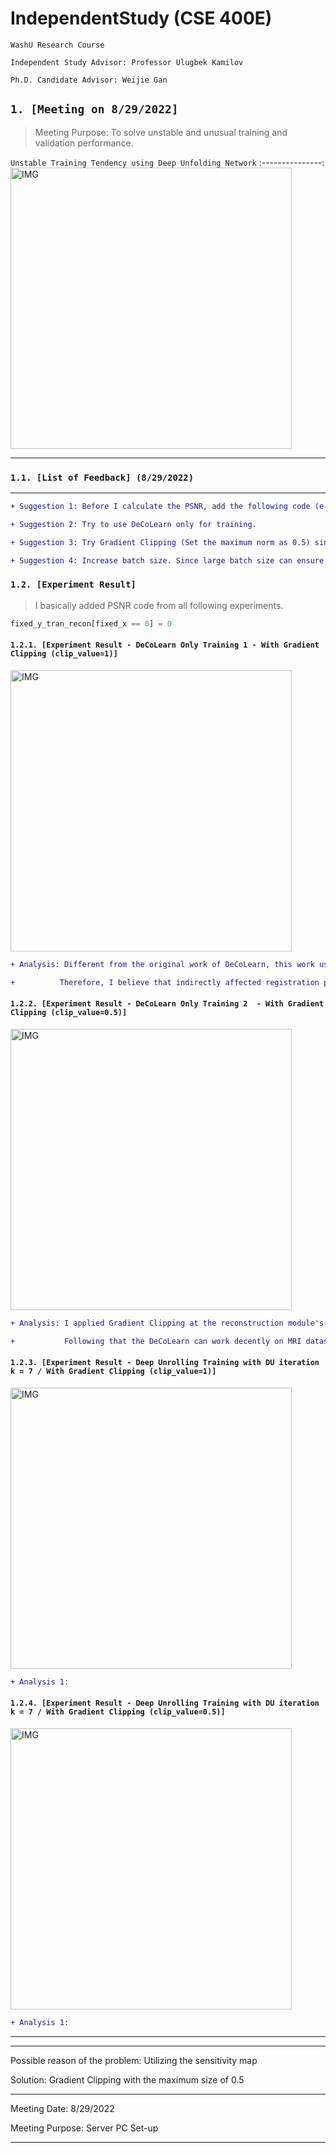 # IndependentStudy (CSE 400E)
```
WashU Research Course

Independent Study Advisor: Professor Ulugbek Kamilov

Ph.D. Candidate Advisor: Weijie Gan
```


## `1. [Meeting on 8/29/2022]`

> Meeting Purpose: To solve unstable and unusual training and validation performance.

`Unstable Training Tendency using Deep Unfolding Network`
:---------------: 
 <img width="450" alt="IMG" src="https://user-images.githubusercontent.com/73331241/188335358-5290760d-1651-4deb-89e8-fc89b3e250ae.PNG">   

----

### `1.1. [List of Feedback] (8/29/2022)`

----
```diff
+ Suggestion 1: Before I calculate the PSNR, add the following code (e.g. x[GROUND_TRUTH==0]) to remove the gray area at the background.

+ Suggestion 2: Try to use DeCoLearn only for training. 

+ Suggestion 3: Try Gradient Clipping (Set the maximum norm as 0.5) since exploding gradient can be one of the causes of this problem. 

+ Suggestion 4: Increase batch size. Since large batch size can ensure relatively stable training.
```

### `1.2. [Experiment Result]`

> I basically added PSNR code from all following experiments.

```python
fixed_y_tran_recon[fixed_x == 0] = 0
```

#### `1.2.1. [Experiment Result - DeCoLearn Only Training 1 - With Gradient Clipping (clip_value=1)]`

<img width="450" alt="IMG" src="https://user-images.githubusercontent.com/73331241/188336324-fcf66f6b-7b51-403f-a248-dcf0bf09c79b.PNG">   


```diff
+ Analysis: Different from the original work of DeCoLearn, this work uses 12 sensitivity maps to utilize as much information as possible we can.

+          Therefore, I believe that indirectly affected registration performance impact on DeCoLearn's performance negatively.
```

#### `1.2.2. [Experiment Result - DeCoLearn Only Training 2  - With Gradient Clipping (clip_value=0.5)]`

<img width="450" alt="IMG" src="https://user-images.githubusercontent.com/73331241/188336333-66e94836-fb03-457a-9599-5c99cce0d143.PNG">

```diff
+ Analysis: I applied Gradient Clipping at the reconstruction module's parameters and registration module's parameters at the same time.

+           Following that the DeCoLearn can work decently on MRI dataset with 12 sensitivity maps.
```

#### `1.2.3. [Experiment Result - Deep Unrolling Training with DU iteration k = 7 / With Gradient Clipping (clip_value=1)]`

<img width="450" alt="IMG" src="https://user-images.githubusercontent.com/73331241/188336895-83ba5b00-97db-47e6-8274-4b0b95b08f23.PNG">



```diff
+ Analysis 1: 

```

#### `1.2.4. [Experiment Result - Deep Unrolling Training with DU iteration k = 7 / With Gradient Clipping (clip_value=0.5)]`

<img width="450" alt="IMG" src="https://user-images.githubusercontent.com/73331241/188336896-7e78305f-92b8-4406-bb42-93997547cc50.PNG">

```diff
+ Analysis 1: 

```


----




----

Possible reason of the problem: Utilizing the sensitivity map

Solution: Gradient Clipping with the maximum size of 0.5


----

Meeting Date: 8/29/2022

Meeting Purpose: Server PC Set-up


----

